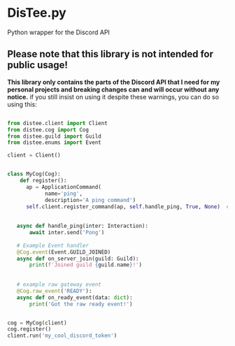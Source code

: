 # DisTee.py
Python wrapper for the Discord API

## Please note that this library is not intended for public usage!
**This library only contains the parts of the Discord API that I need for my personal projects and breaking changes can and will occur without any notice.**
if you still insist on using it despite these warnings, you can do so using this:

```py

from distee.client import Client
from distee.cog import Cog
from distee.guild import Guild
from distee.enums import Event

client = Client()


class MyCog(Cog):
    def register():
      ap = ApplicationCommand(
            name='ping',
            description='A ping command')
      self.client.register_command(ap, self.handle_ping, True, None)  # register as global slash command
   
   
   async def handle_ping(inter: Interaction):
       await inter.send('Pong')
   
   # Example Event handler
   @Cog.event(Event.GUILD_JOINED)
   async def on_server_join(guild: Guild):
       print(f'Joined guild {guild.name}!')
       
   
   # example raw gateway event
   @Cog.raw_event('READY'):
   async def on_ready_event(data: dict):
       print('Got the raw ready event!')


cog = MyCog(client)
cog.register()
client.run('my_cool_discord_token')
```
